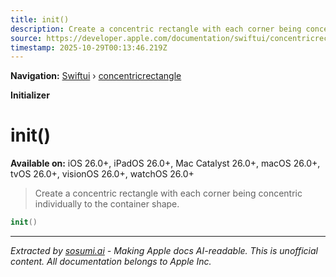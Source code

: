```yaml
---
title: init()
description: Create a concentric rectangle with each corner being concentric individually to the container shape.
source: https://developer.apple.com/documentation/swiftui/concentricrectangle/init()
timestamp: 2025-10-29T00:13:46.219Z
---
```


**Navigation:** [Swiftui](/documentation/swiftui) › [concentricrectangle](/documentation/swiftui/concentricrectangle)

**Initializer**

# init()

**Available on:** iOS 26.0+, iPadOS 26.0+, Mac Catalyst 26.0+, macOS 26.0+, tvOS 26.0+, visionOS 26.0+, watchOS 26.0+

> Create a concentric rectangle with each corner being concentric individually to the container shape.

```swift
init()
```

---

*Extracted by [sosumi.ai](https://sosumi.ai) - Making Apple docs AI-readable.*
*This is unofficial content. All documentation belongs to Apple Inc.*
